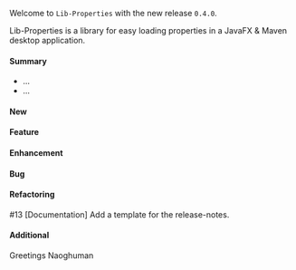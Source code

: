 Welcome to `Lib-Properties` with the new release `0.4.0`.

Lib-Properties is a library for easy loading properties in a JavaFX & Maven 
desktop application.



#### Summary
* ...
* ...



#### New



#### Feature



#### Enhancement



#### Bug



#### Refactoring
#13 [Documentation] Add a template for the release-notes.



#### Additional



Greetings
Naoghuman



[//]: # (Issues which will be integrated in this release)



[//]: # (Links)

